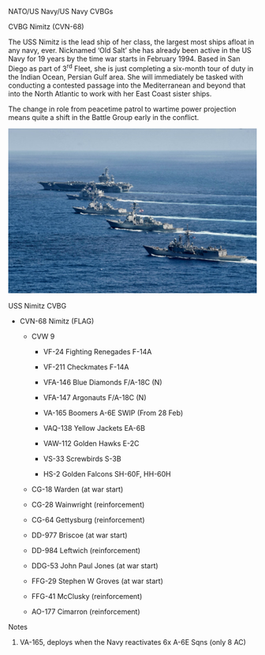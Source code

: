 NATO/US Navy/US Navy CVBGs

CVBG Nimitz (CVN-68)

The USS Nimitz is the lead ship of her class, the largest most ships
afloat in any navy, ever. Nicknamed ‘Old Salt’ she has already been
active in the US Navy for 19 years by the time war starts in February
1994. Based in San Diego as part of 3<sup>rd</sup> Fleet, she is just
completing a six-month tour of duty in the Indian Ocean, Persian Gulf
area. She will immediately be tasked with conducting a contested passage
into the Mediterranean and beyond that into the North Atlantic to work
with her East Coast sister ships.

The change in role from peacetime patrol to wartime power projection
means quite a shift in the Battle Group early in the conflict.

![](/assets/images/nato/us/navy/carriers/nimitz/image1.jpg)

USS Nimitz CVBG

  - CVN-68 Nimitz (FLAG)
    
      - CVW 9
        
          - VF-24 Fighting Renegades F-14A
        
          - VF-211 Checkmates F-14A
        
          - VFA-146 Blue Diamonds F/A-18C (N)
        
          - VFA-147 Argonauts F/A-18C (N)
        
          - VA-165 Boomers A-6E SWIP (From 28 Feb)
        
          - VAQ-138 Yellow Jackets EA-6B
        
          - VAW-112 Golden Hawks E-2C
        
          - VS-33 Screwbirds S-3B
        
          - HS-2 Golden Falcons SH-60F, HH-60H
    
      - CG-18 Warden (at war start)
    
      - CG-28 Wainwright (reinforcement)
    
      - CG-64 Gettysburg (reinforcement)
    
      - DD-977 Briscoe (at war start)
    
      - DD-984 Leftwich (reinforcement)
    
      - DDG-53 John Paul Jones (at war start)
    
      - FFG-29 Stephen W Groves (at war start)
    
      - FFG-41 McClusky (reinforcement)
    
      - AO-177 Cimarron (reinforcement)

Notes

1.  VA-165, deploys when the Navy reactivates 6x A-6E Sqns (only 8 AC)
